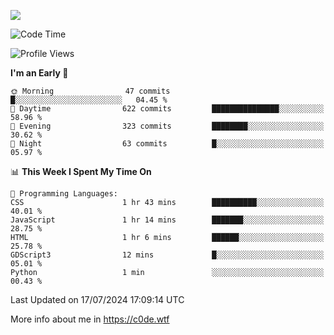 <a href="https://wakatime.com"><img src="https://wakatime.com/share/@c0dezin/b7f18a7c-ab3a-40b8-8bc7-b1b7bf71f1d6.svg" /></a>

<!--START_SECTION:waka-->
![Code Time](http://img.shields.io/badge/Code%20Time-72%20hrs%207%20mins-blue)

![Profile Views](http://img.shields.io/badge/Profile%20Views-0-blue)

**I'm an Early 🐤** 

```text
🌞 Morning                47 commits          █░░░░░░░░░░░░░░░░░░░░░░░░   04.45 % 
🌆 Daytime                622 commits         ███████████████░░░░░░░░░░   58.96 % 
🌃 Evening                323 commits         ████████░░░░░░░░░░░░░░░░░   30.62 % 
🌙 Night                  63 commits          █░░░░░░░░░░░░░░░░░░░░░░░░   05.97 % 
```


📊 **This Week I Spent My Time On** 

```text
💬 Programming Languages: 
CSS                      1 hr 43 mins        ██████████░░░░░░░░░░░░░░░   40.01 % 
JavaScript               1 hr 14 mins        ███████░░░░░░░░░░░░░░░░░░   28.75 % 
HTML                     1 hr 6 mins         ██████░░░░░░░░░░░░░░░░░░░   25.78 % 
GDScript3                12 mins             █░░░░░░░░░░░░░░░░░░░░░░░░   05.01 % 
Python                   1 min               ░░░░░░░░░░░░░░░░░░░░░░░░░   00.43 % 
```


 Last Updated on 17/07/2024 17:09:14 UTC
<!--END_SECTION:waka-->

More info about me in https://c0de.wtf

